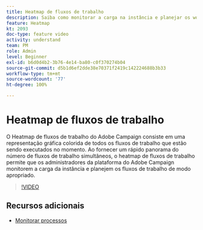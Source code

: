 ```yaml
---
title: Heatmap de fluxos de trabalho
description: Saiba como monitorar a carga na instância e planejar os workflows de acordo.
feature: Heatmap
kt: 2093
doc-type: feature video
activity: understand
team: PM
role: Admin
level: Beginner
exl-id: b6d0d4b2-3b76-4e14-ba80-c0f370274b04
source-git-commit: d5b1d6ef2dde38e70371f2419c142224688b3b33
workflow-type: tm+mt
source-wordcount: '77'
ht-degree: 100%

---
```


# Heatmap de fluxos de trabalho

O Heatmap de fluxos de trabalho do Adobe Campaign consiste em uma representação gráfica colorida de todos os fluxos de trabalho que estão sendo executados no momento. Ao fornecer um rápido panorama do número de fluxos de trabalho simultâneos, o heatmap de fluxos de trabalho permite que os administradores da plataforma do Adobe Campaign monitorem a carga da instância e planejem os fluxos de trabalho de modo apropriado.

>[!VIDEO](https://video.tv.adobe.com/v/25558?quality=12)

## Recursos adicionais

* [Monitorar processos](https://experienceleague.adobe.com/docs/campaign-classic/using/monitoring-campaign-classic/production-procedures/monitoring-processes.html?lang=pt-BR)
